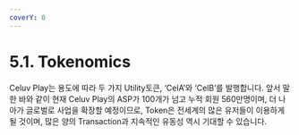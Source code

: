 ```yaml
---
coverY: 0
---
```


# 5.1. Tokenomics

Celuv Play는 용도에 따라 두 가지 Utility토큰, ‘CelA’와 ‘CelB’를 발행합니다. 앞서 말한 바와 같이 현재 Celuv Play의 ASP가 100개가 넘고 누적 회원 560만명이며, 더 나아가 글로벌로 사업을 확장할 예정이므로, Token은 전세계의 많은 유저들이 이용하게 될 것이며, 많은 양의 Transaction과 지속적인 유동성 역시 기대할 수 있습니다.
